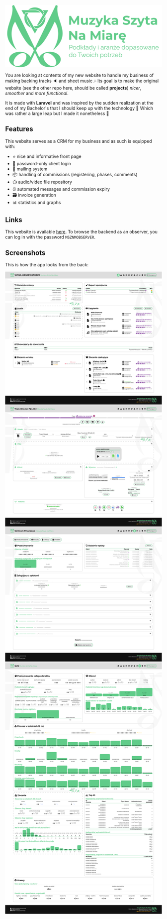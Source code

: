 [![MSZNM's logo](public/assets/msznm_splash.svg)](https://muzykaszytanamiare.pl)

You are looking at contents of my new website to handle my business of making backing tracks 🔈 and sheet music 🎶 Its goal is to make the original website (see the other repo here, should be called **projects**) *nicer*, *smoother* and *more functional*.

It is made with **Laravel** and was inspired by the sudden realization at the end of my Bachelor's that I should keep up with the technology 🏃 Which was rather a large leap but I made it nonetheless 🥳

## Features
This website serves as a CRM for my business and as such is equipped with:
- ⭐ nice and informative front page
- 🔑 password-only client login
- 📧 mailing system
- 📦 handling of commissions (registering, phases, comments)
- 📺 audio/video file repository
- ⏰ automated messages and commission expiry
- 🗃️ invoice generation
- 📊 statistics and graphs

## Links
This website is available [here](https://muzykaszytanamiare.pl/).
To browse the backend as an observer, you can log in with the password `MSZNMOBSERVER`.

## Screenshots
This is how the app looks from the back:

![dashboard](screenshots/dashboard.png)
![quest view](screenshots/quest_view.png)
![finance](screenshots/finance.png)
![stats](screenshots/stats.png)
